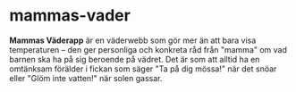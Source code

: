 # mammas-vader
**Mammas Väderapp** är en väderwebb som gör mer än att bara visa temperaturen – den ger personliga och konkreta råd från "mamma" om vad barnen ska ha på sig beroende på vädret. Det är som att alltid ha en omtänksam förälder i fickan som säger "Ta på dig mössa!" när det snöar eller "Glöm inte vatten!" när solen gassar.
